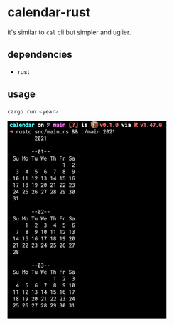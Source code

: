 # calendar-rust

it's similar to `cal` cli but simpler and uglier.

## dependencies

+ rust

## usage

```sh
cargo run <year>
```

![usage](./doc/calendar-rust.png)
